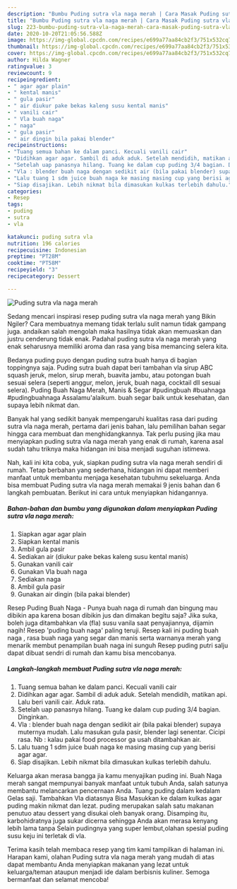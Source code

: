 ```yaml
---
description: "Bumbu Puding sutra vla naga merah | Cara Masak Puding sutra vla naga merah Yang Bikin Ngiler"
title: "Bumbu Puding sutra vla naga merah | Cara Masak Puding sutra vla naga merah Yang Bikin Ngiler"
slug: 223-bumbu-puding-sutra-vla-naga-merah-cara-masak-puding-sutra-vla-naga-merah-yang-bikin-ngiler
date: 2020-10-20T21:05:56.588Z
image: https://img-global.cpcdn.com/recipes/e699a77aa84cb2f3/751x532cq70/puding-sutra-vla-naga-merah-foto-resep-utama.jpg
thumbnail: https://img-global.cpcdn.com/recipes/e699a77aa84cb2f3/751x532cq70/puding-sutra-vla-naga-merah-foto-resep-utama.jpg
cover: https://img-global.cpcdn.com/recipes/e699a77aa84cb2f3/751x532cq70/puding-sutra-vla-naga-merah-foto-resep-utama.jpg
author: Hilda Wagner
ratingvalue: 3
reviewcount: 9
recipeingredient:
- " agar agar plain"
- " kental manis"
- " gula pasir"
- " air diukur pake bekas kaleng susu kental manis"
- " vanili cair"
- " Vla buah naga"
- " naga"
- " gula pasir"
- " air dingin bila pakai blender"
recipeinstructions:
- "Tuang semua bahan ke dalam panci. Kecuali vanili cair"
- "Didihkan agar agar. Sambil di aduk aduk. Setelah mendidih, matikan api. Lalu beri vanili cair. Aduk rata."
- "Setelah uap panasnya hilang. Tuang ke dalam cup puding 3/4 bagian. Dinginkan."
- "Vla : blender buah naga dengan sedikit air (bila pakai blender) supaya muternya mudah. Lalu masukan gula pasir, blender lagi senentar. Cicipi rasa. Nb : kalau pakai food processor ga usah ditambahkan air."
- "Lalu tuang 1 sdm juice buah naga ke masing masing cup yang berisi agar agar."
- "Siap disajikan. Lebih nikmat bila dimasukan kulkas terlebih dahulu."
categories:
- Resep
tags:
- puding
- sutra
- vla

katakunci: puding sutra vla 
nutrition: 196 calories
recipecuisine: Indonesian
preptime: "PT28M"
cooktime: "PT58M"
recipeyield: "3"
recipecategory: Dessert

---
```



![Puding sutra vla naga merah](https://img-global.cpcdn.com/recipes/e699a77aa84cb2f3/751x532cq70/puding-sutra-vla-naga-merah-foto-resep-utama.jpg)

Sedang mencari inspirasi resep puding sutra vla naga merah yang Bikin Ngiler? Cara membuatnya memang tidak terlalu sulit namun tidak gampang juga. andaikan salah mengolah maka hasilnya tidak akan memuaskan dan justru cenderung tidak enak. Padahal puding sutra vla naga merah yang enak seharusnya memiliki aroma dan rasa yang bisa memancing selera kita.

Bedanya puding puyo dengan puding sutra buah hanya di bagian toppingnya saja. Puding sutra buah dapat beri tambahan vla sirup ABC squash jeruk, melon, sirup merah, buavita jambu, atau potongan buah sesuai selera (seperti anggur, melon, jeruk, buah naga, cocktail dll sesuai selera). Puding Buah Naga Merah, Manis &amp; Segar #pudingbuah #buahnaga #pudingbuahnaga Assalamu&#39;alaikum. buah segar baik untuk kesehatan, dan supaya lebih nikmat dan.

Banyak hal yang sedikit banyak mempengaruhi kualitas rasa dari puding sutra vla naga merah, pertama dari jenis bahan, lalu pemilihan bahan segar hingga cara membuat dan menghidangkannya. Tak perlu pusing jika mau menyiapkan puding sutra vla naga merah yang enak di rumah, karena asal sudah tahu triknya maka hidangan ini bisa menjadi suguhan istimewa.


Nah, kali ini kita coba, yuk, siapkan puding sutra vla naga merah sendiri di rumah. Tetap berbahan yang sederhana, hidangan ini dapat memberi manfaat untuk membantu menjaga kesehatan tubuhmu sekeluarga. Anda bisa membuat Puding sutra vla naga merah memakai 9 jenis bahan dan 6 langkah pembuatan. Berikut ini cara untuk menyiapkan hidangannya.

<!--inarticleads1-->

##### Bahan-bahan dan bumbu yang digunakan dalam menyiapkan Puding sutra vla naga merah:

1. Siapkan  agar agar plain
1. Siapkan  kental manis
1. Ambil  gula pasir
1. Sediakan  air (diukur pake bekas kaleng susu kental manis)
1. Gunakan  vanili cair
1. Gunakan  Vla buah naga
1. Sediakan  naga
1. Ambil  gula pasir
1. Gunakan  air dingin (bila pakai blender)


Resep Puding Buah Naga - Punya buah naga di rumah dan bingung mau dibikin apa karena bosan dibikin jus dan dimakan begitu saja? Jika suka, boleh juga ditambahkan vla (fla) susu vanila saat penyajiannya, dijamin nagih! Resep &#39;puding buah naga&#39; paling teruji. Resep kali ini puding buah naga , rasa buah naga yang segar dan manis serta warnanya merah yang menarik membut penampilan buah naga ini sunguh Resep puding putri salju dapat dibuat sendri di rumah dan kamu bisa mencobanya. 

<!--inarticleads2-->

##### Langkah-langkah membuat Puding sutra vla naga merah:

1. Tuang semua bahan ke dalam panci. Kecuali vanili cair
1. Didihkan agar agar. Sambil di aduk aduk. Setelah mendidih, matikan api. Lalu beri vanili cair. Aduk rata.
1. Setelah uap panasnya hilang. Tuang ke dalam cup puding 3/4 bagian. Dinginkan.
1. Vla : blender buah naga dengan sedikit air (bila pakai blender) supaya muternya mudah. Lalu masukan gula pasir, blender lagi senentar. Cicipi rasa. Nb : kalau pakai food processor ga usah ditambahkan air.
1. Lalu tuang 1 sdm juice buah naga ke masing masing cup yang berisi agar agar.
1. Siap disajikan. Lebih nikmat bila dimasukan kulkas terlebih dahulu.


Keluarga akan merasa bangga jia kamu menyajikan puding ini. Buah Naga merah sangat mempunyai banyak manfaat untuk tubuh Anda, salah satunya membantu melancarkan pencernaan Anda. Tuang puding dalam kedalam Gelas saji. Tambahkan Vla diatasnya Bisa Masukkan ke dalam kulkas agar puding makin nikmat dan lezat. puding merupakan salah satu makanan penutuo atau dessert yang disukai oleh banyak orang. Disamping itu, karbohidratnya juga sukar dicerna sehingga Anda akan merasa kenyang lebih lama tanpa Selain pudingnya yang super lembut,olahan spesial puding susu keju ini terletak di vla. 

Terima kasih telah membaca resep yang tim kami tampilkan di halaman ini. Harapan kami, olahan Puding sutra vla naga merah yang mudah di atas dapat membantu Anda menyiapkan makanan yang lezat untuk keluarga/teman ataupun menjadi ide dalam berbisnis kuliner. Semoga bermanfaat dan selamat mencoba!
